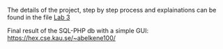 The details of the project, step by step process and explainations can be found in the file [Lab 3](Lab_3(1).pdf)

Final result of the SQL-PHP db with a simple GUI:
https://hex.cse.kau.se/~abelkene100/
